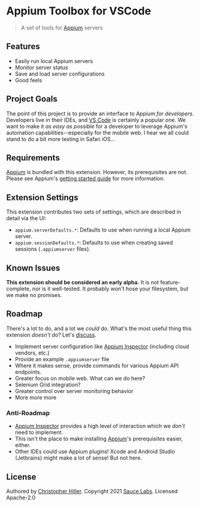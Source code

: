 # Appium Toolbox for VSCode

> A set of tools for [Appium][] servers

## Features

- Easily run local Appium servers
- Monitor server status
- Save and load server configurations
- Good feels

## Project Goals

The point of this project is to provide an interface to Appium _for developers_. Developers live in their IDEs, and [VS Code][] is certainly a popular one. We want to make it _as easy as possible_ for a developer to leverage Appium's automation capabilities--especially for the mobile web. I hear we all could stand to do a bit more testing in Safari iOS...

## Requirements

[Appium] is bundled with this extension. However, its prerequisites are not. Please see Appium's [getting started guide](http://appium.io/docs/en/about-appium/getting-started/index.html) for more information.

## Extension Settings

This extension contributes two sets of settings, which are described in detail via the UI:

- `appium.serverDefaults.*`: Defaults to use when running a local Appium server.
- `appium.sessionDefaults.*`: Defaults to use when creating saved sessions (`.appiumserver` files).

## Known Issues

**This extension should be considered an early alpha.** It is not feature-complete, nor is it well-tested. It probably won't hose your filesystem, but we make no promises.

## Roadmap

There's a lot to do, and a lot we _could_ do. What's the most useful thing this extension _doesn't_ do? Let's [discuss](https://github.com/boneskull/vscode-appium/issues/new).

- Implement server configuration like [Appium Inspector][] (including cloud vendors, etc.)
- Provide an example `.appiumserver` file
- Where it makes sense, provide commands for various Appium API endpoints.
- Greater focus on mobile web. What can we do here?
- Selenium Grid integration?
- Greater control over server monitoring behavior
- More more more

### Anti-Roadmap

- [Appium Inspector][] provides a high level of interaction which we _don't_ need to implement.
- This isn't the place to make installing [Appium][]'s prerequisites easier, either.
- Other IDEs could use Appium plugins! Xcode and Android Studio (Jetbrains) might make a lot of sense! But not here.

## License

Authored by [Christopher Hiller](https://github.com/boneskull). Copyright 2021 [Sauce Labs](https://saucelabs.com). Licensed Apache-2.0

[vs code]: https://code.visualstudio.com/
[appium]: https://appium.io
[appium inspector]: https://github.com/appium/appium-inspector
